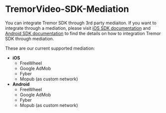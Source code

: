 # TremorVideo-SDK-Mediation

You can integrate Tremor SDK through 3rd party mediaiton. If you want to integrate through a mediation, please visit [iOS SDK documentation](https://github.com/TremorVideoMobile/TremorVideo-iOS-SDK) and [Android SDK documentation](https://github.com/TremorVideoMobile/TremorVideo-Android-SDK) to find the details on how to integration Tremor SDK through mediation.

These are our current supported mediation:
- **iOS**
  - FreeWheel
  - Google AdMob
  - Fyber
  - Mopub (as custom network)
- **Android**
  - FreeWheel
  - Google AdMob
  - Fyber
  - Mopub (as custom network)
